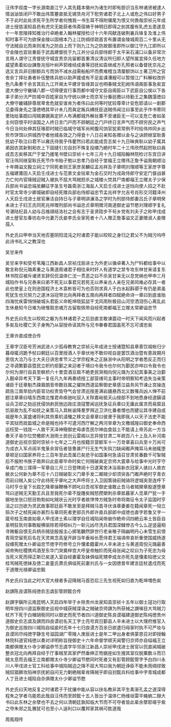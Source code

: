 <!-- { "loadSidebar": true } -->
汪伟字叔度一字长源南直江宁人其先籍本徽州为诸生时即有胆识当东林诸贤被逮人情汹汹皆闭戸不敢出伟策蹇直抵无锡赁舟河下慰劳诸君子北上人或危之伟曰好男子不于此时此处求死平生所学者何愧我一书生耳不得附骥尾为恨又何畏哉崇祯元年成进士授慈溪知县邑有虎灾无能获者伟斋宿祷于神明日即得之剖其腹有乳虎五患遂息十一年思陵择知推治行卓絶者入翰林擢授检讨十六年闯献连破荆襄兵锋复及淮上伟知时事不可为欲保金陵以固根本乃上江防绸缪疏首言布置谓金陵城周百二十里从无守法贼自北而来则淮为之防自上而下则九江为之防故御淮即所以御江守九江即所以守金陵也宜驻重臣于武昌建督抚于九江并分设兵部侍郎于太平采石浦口以备非常次言用人谓守江责督抚守城宜责京兆留都首重清议清议所归即人望所属宜择久任地方威望素着如台諌詹兆恒叶树声郭维经成勇等旧抚如袁继咸方孔照者以备督抚京兆之选又言兵非旧额额兵亏而饷不减水战需船船坏而费难稽当清厘额饷以土著卫所之官舍余丁择壮勇者补伍整练兵舫以助声援或有不足盐课漕艘可以暂借江广料解权改折色凡条奏千余言其后九江开阃太平建牙皆缘其议也明春贼戈犯阙伟语阁臣事急矣宜遣大僚分守畿辅八郡一切得便宜行事而都中城守文臣自阁臣以下武臣自公侯以下各率子弟分汛严防城中百姓家自为守统以绅士而京军分番廵徼以待勤王之集魏藻徳曰大僚守畿辅辞尊居卑舍危就安谁肯为者伟曰此何等时犹较尊卑计安危耶请以一剧郡见委得身先之藻徳哂其早计未几而眞定叛兵縳抚臣送贼伟闻泣曰事至此乎作书寄同里陆给事朗曰闯贼袭据眞定奸人布满都城外解丝粟不至诸臣无一可以支危亡者如圣主何窃恨平时误国之人终日言门戸而不顾朝廷之门戸终日言声气而不顾穷民之声气今日当何处伸其狂喙耶时贼已临城守城军尚枵腹司饷官犹索常例不时给伟帅同乡出赀市饼饵以供城西守者他城各效之乃得食十八日召亲知各赠以金与之诀顾继室耿善抚幼子耿泣曰君不以雍氏待我乎伟瞿然曰若此能成吾志矣十九日昧爽耿以幼子属其弟因衣其新制衵衣上下固缝引刃自刭不殊复投缳乃絶时年二十三伟欣然起拊耿曰眞成吾志矣移其尸于堂乃援笔书壁曰崇祯十七年三月十九日城陷翰林院检讨东宫日讲官汪伟同继室耿氏死节作书贻子勉以忠孝乃自经于堂福王立赠伟正詹予谥我朝顺治十年赐谥文毅立祠江宁同死者则王家彦吴麟征孟兆祥及子章明刘理顺等王家彦字尊五福建莆田人天启壬戌进士与范景文金铉辈为金石交时为戎政侍郎守安定门督战甚力亡何内官降贼迎贼入被执不屈大骂贼怒杀之城楼火焚其尸南都福王立赠太子少保兵部尚书谥忠端吴麟征字圣生号磊斋浙江海盐人天启壬戌进士逆珰向使人招之不赴时官太常寺少卿城破即自经死赠兵部右侍郎谥忠节孟兆祥字允吉号肖形交河籍泽州人天启壬戌进士居官亷洁自持日与子章明讲濓洛之学时为刑部侍郎妻吕氏子章明癸未进士子妇王氏同死兆祥赠刑部尚书谥忠贞章明赠河南道御史谥节愍刘理顺字复礼号湛陆杞县人幼与吕维祺结洛社之会有志于圣贤跬步不茍乡党有刘夫子之称甲戌成进士歴官左春坊右中允妻万氏妾李氏全家死者十八人赠正詹事谥文正妻赠淑人妾赠孺人

外史氏曰甲申当天地否塞阴阳混沌之时诸君子能以皎皎之身归之君父不为贼污呜呼此诗书礼义之教深也

吴甘来传

吴甘来字和受号苇庵江西新昌人崇祯戊辰进士为外吏以循卓著入为尸科都给事中以敢言称倪元璐素重之与黄道周诸君子相往来时奸人有道学之禁专攻东林甘来请复东林书院召被斥诸贤言辞侃侃温体仁沈一贯恶之曰不杀吴甘来无以息党祸也甲申三月城陷作书与兄泰来曰弟不死无以事君兄若死无以养亲古人亲在兄弟同难必存其一者此也使皇上在则逊国程济土木袁彬皆可为也否则求真人于白水起斟鄩于有仍是弟虽死犹生也兄努力之遂沐浴冠带北向再拜者五南向再拜者四赋絶命诗一章曰到底谁贻四海忧疾雷悄悄破城头君臣义命乾坤晓狐鼠干戈风雨秋极目山河空洒泪伤心离乱此生休悬知今日难为继惟取忠魂万古留取佩带自经死南都福王立赠太常卿谥忠节

外史氏曰先生以皎皎之躯为东林诸君子之后劲直言敢谏震动一时天下闻风而兴起者多矣及社稷亡天子身殉乃从容授命读其所与兄书眷眷君国虽死不忘可谓忠矣

王章许直成徳合传

王章字汉臣号芳洲武进人少孤母教育之崇祯元年成进士授诸暨知县章善饮祖帐归少暮母辄诃跪予杖曰朝廷以百里授酒人乎章伏地不敢仰视自是罢饮酒治暨有恵政期月恩信大洽乃与士大夫日讲忠孝节义之学宗程朱之正脉浙中从阳明之学者悉反正而归之寻调繁鄞县暨民立帜约拒鄞之来迎者于境曰令我令也尔何为鄞民亦哗曰令我令也尔何为濒行自县至枫桥六十里壶酒豆肩不絶吏民哭相向倪元璐为文纪其事美之治鄞入觐卓异考天下第一复任凡九年再奏绩授工部营缮司主事时帝明察知考选失当亲策诸臣于廷章魁杰疎眉朗音帝数目属之擢陜西道监察御史章感泣益务风节谏止宫操连疏告江南旱劾内臣冐功权贵皆夺气会甘肃巡按差满岩疆悬西北又数罹兵凶人惮不前题注章章曰嘻东西南北惟君命疾驰叱驭入关陟嘉峪抵天山按部不到地悉身经道鎭请设兵卫却之劾巡抚侵饷剥民弛边政庄浪冦警闻巡抚急征兵章曰无庸此属贪而易縻且饥驱故为乱不如抚之亲策马入其帐谕降羣罗拜近卫洪化番者僧也而徤讼其寺建自成祖歴年久富盛诸将利其赀乘机请殱之移文会章章曰彼隶于我即我人以天子法吏不能平其狱而戕盈城之命是贼也持不可遣河西厅解之两河旱章为文檄城隍曰御史奉命西巡枉受一钱戕一人致干天泽神殛御史毋虐吾民尔神血食兹土不能请上帝苏此一方当奏天子易尔位焚檄即大澍雨士民创云雷阁以志异按甘肃二年疏百八十上及入补河南道御史巡视京营时崇祯十七年之二月也按籍京营额军十一万竒章喜曰兵至十万尚可为戎衣入军点阅半鬼箓余冐伍者皆惫甚尸行无生气矢钩刀缺闻礟声掩耳马未驰辄堕章顿足曰国家养将士三百年至此吾属已矣悲乎如国事何急请召甘肃贫番数千可掣贼后不报附书族子南奔曰此臣章毕命时矣亡何贼破眞定京师大震章与给事中光时亨守阜成门毎三堞得一军章自三月三日登陴阅十日遂寓舍沐浴易新衣冠家人骇曰人故衣敝衣公何新为章不应十八日贼破彰义门章手发二礟贼少却须臾各门礟声絶时亨青衣而前曰贼入矣公守此待死乎章叱之大声呼将士入卫因策骑前贼骑将逻城突至连呼下马时亨仓皇下长跽乞降章操鞭棰不顾叱曰吾视军御史谁敢止吾马者贼槊章股遂堕章骂曰逆贼无天勤王兵且至我死尔辈不旋踵矣贼怒攒槊刺杀章抵暮家人觅章尸犹一手据地坐张口怒目勃勃如叱贼状云光时亨者故悻悻方贼急时帝将南征令太子监国时亨沮之曰岂欲为灵武故事耶廷臣不敢发至是拜贼马首寻伏诛章妻姜在籍闻章死一恸立殒次子之栻死闽亦甚烈与章同死者吏部员外郎许直兵部郎中成徳也直字若鲁又字一箴号桂玉南直如皋人甲戌进士素以理学自任城陷闻帝崩作絶命词四絶云率土皆臣自圣明狂氛何事敢縦横驱除若得桓纠力一斩元凶尽洗兵君国深雠惨古今么么逆竖逼相寻微躯自恨无兵柄杀贼徒殷报主心掷笔飜然辞世行老亲稚子隔幽明丹心未雪生前恨青简空留死后名在天灵爽念高皇开辟当年垂裕长愿侍君王端谒帝哀祈重使国威扬遂投缳死赠太仆卿谥忠节徳字符修号立升懐柔籍霍州人辛未进士与黄道周倪元璐最善闻帝殉社稷携鸡酒至东华门哭奠梓宫大呼皇帝触阶而死母张闻之叹曰为子死忠为母当死义死而得正斯已矣遂入室自经妻霍及妹俱缢死甥李成龙亦死先是懐柔陷徳父文桂骂贼死徳妹及徳二妾童氏萧氏俱缢死前妻刘氏与一女因徳昔年建言廷杖遣戍而死于道赠光禄卿谥忠毅

外史氏曰当此之时大官大禄者多迎降贼马首恐后三先生视死如归直为乾坤増色矣

赵譔陈良谟陈纯徳俞志虞彭管顾鋐合传

赵譔字鎭所云南昆明人天启四年举于乡除贵州龙泉知县崇祯十五年以御土冦功行取明年授四川道监察御史巡视中城获贼谍诛之贼破京师譔为所获械之譔嗔目大骂贼刀杖齐下死于白帽胡衕同时以御史而死节者四川道御史陈良谟福建道御史陈纯徳贵州道御史俞志虞及譔而四良谟初名天工字士亮号宾日鄞县人辛未进士以大理府推官入为御史巡按四川城陷自缢妾时氏年十七归良谟方百余日欲遣归母家时执不可严妆与良谟同尽纯徳字静生号滋园湖广零陵人庚辰进士是年二甲出身者俱蒙恩召对即授翰林院科道官纯徳以奏对详明称旨授御史十六年命督学顺天闻警归京师亦自缢福王立南都俱赠太仆寺少卿谥恭节志虞字华邻浙江新昌人崇祯甲戌进士居官以侃直闻城破整衣冠北向再拜自经于厅事贼至其家俨然垂绅正笏据座如生搜其室仅脱粟数斗而已贼太息而去福王立南都赠太仆寺少卿谥节愍同时死者又有彭管顾鋐管字予白四川永川人甲戌进士官工科给事中城陷贼迫之降不屈大骂曰我为朝廷诤臣不能未雨绸缪致贼奴猖獗攻陷神京抚躬自问无力剿絶贼辈肯降贼乎即自刭鋐兵科给事中字青城成都人丁丑进士城陷自杀俱赠太仆少卿谥节愍

外史氏曰天地反复之时诸君子于扰攘中能从容以扶名教非其平生素渐孔孟之道深得程朱之学者乌能若此哉自汪伟而至顾鋐十五人皆出于温体仁杨维垣雷平蝇蚋二録大书曰此东林之余孽也不去之何以清朝廷孰知临大节而不可夺者皆此辈余孽耶嗟乎紫之夺朱郑之乱雅犹可也至小人逞利口以覆邦家其祸可胜道哉

周鳯翔传

